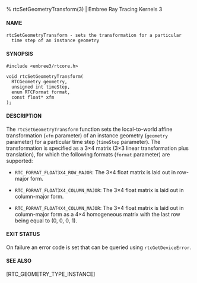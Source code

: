 % rtcSetGeometryTransform(3) | Embree Ray Tracing Kernels 3

#### NAME

    rtcSetGeometryTransform - sets the transformation for a particular
      time step of an instance geometry

#### SYNOPSIS

    #include <embree3/rtcore.h>

    void rtcSetGeometryTransform(
      RTCGeometry geometry,
      unsigned int timeStep,
      enum RTCFormat format,
      const float* xfm
    );

#### DESCRIPTION

The `rtcSetGeometryTransform` function sets the local-to-world affine
transformation (`xfm` parameter) of an instance geometry (`geometry`
parameter) for a particular time step (`timeStep` parameter). The
transformation is specified as a 3×4 matrix (3×3 linear transformation
plus translation), for which the following formats (`format` parameter)
are supported:

+ `RTC_FORMAT_FLOAT3X4_ROW_MAJOR`: The 3×4 float matrix is laid out
  in row-major form.

+ `RTC_FORMAT_FLOAT3X4_COLUMN_MAJOR`: The 3×4 float matrix is laid out
  in column-major form.

+ `RTC_FORMAT_FLOAT4X4_COLUMN_MAJOR`: The 3×4 float matrix is laid out
  in column-major form as a 4×4 homogeneous matrix with the last row
  being equal to (0, 0, 0, 1).

#### EXIT STATUS

On failure an error code is set that can be queried using
`rtcGetDeviceError`.

#### SEE ALSO

[RTC_GEOMETRY_TYPE_INSTANCE]
